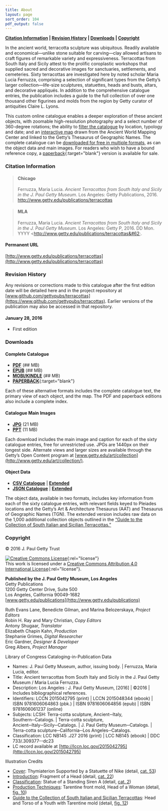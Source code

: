 ```yaml
---
title: About
layout: page
sort_order: 104
pdf_output: false
---
```


**[Citation Information](#citation-information) \| [Revision History](#revision-history) \|  [Downloads](#downloads) \| [Copyright](#copyright)**

In the ancient world, terracotta sculpture was ubiquitous. Readily available and economical&#8212;unlike stone suitable for carving&#8212;clay allowed artisans to craft figures of remarkable variety and expressiveness. Terracottas from South Italy and Sicily attest to the prolific coroplastic workshops that supplied sacred and decorative images for sanctuaries, settlements, and cemeteries. Sixty terracottas are investigated here by noted scholar Maria Lucia Ferruzza, comprising a selection of significant types from the Getty’s larger collection&#8212;life-size sculptures, statuettes, heads and busts, altars, and decorative appliqués. In addition to the comprehensive catalogue entries, the publication includes a guide to the full collection of over one thousand other figurines and molds from the region by Getty curator of antiquities Claire L. Lyons.

This custom online catalogue enables a deeper exploration of these ancient objects, with zoomable high-resolution photography and a select number of 360-degree rotations; the ability to [filter the catalogue](../catalogue/) by location, typology and date; and an [interactive map](../map/) drawn from the Ancient World Mapping Center and linked to the Getty’s Thesaurus of Geographic Names. The complete catalogue can be [downloaded for free in multiple formats](#downloads), as can the object data and main images. For readers who wish to have a bound reference copy, a [paperback](http://shop.getty.edu/products/ancient-terracottas-from-south-italy-and-sicily-in-the-j-paul-getty-museum-978-1606064863){:target="blank"} version is available for sale.

<section class="copyright">

### Citation Information

> #### Chicago
> Ferruzza, Maria Lucia. *Ancient Terracottas from South Italy and Sicily in the J. Paul Getty Museum*. Los Angeles: Getty Publications, 2016. http://www.getty.edu/publications/terracottas

> #### MLA
> Ferruzza, Maria Lucia. *Ancient Terracottas from South Italy and Sicily
  in the J. Paul Getty Museum*. Los Angeles: Getty P, 2016. <span class="cite-current-date">DD Mon. YYYY</span> &#60;http://www.getty.edu/publications/terracottas&#62;.

#### Permanent URL

[http://www.getty.edu/publications/terracottas](http://www.getty.edu/publications/terracottas)

### Revision History

Any revisions or corrections made to this catalogue after the first edition date
will be detailed here and in the project repository at
[www.github.com/gettypubs/terracottas](https://www.github.com/gettypubs/terracottas). Earlier versions of the publication may also be accessed in that repository.

#### January 28, 2016

- First edition

### Downloads

#### Complete Catalogue

- [**PDF**](assets/downloads/AncientTerracottas_Ferruzza.pdf) (## MB)
- [**EPUB**](assets/downloads/AncientTerracottas_Ferruzza.epub) (## MB)
- [**MOBI/KINDLE**](assets/downloads/AncientTerracottas_Ferruzza.mobi) (## MB)
- [**PAPERBACK**](http://shop.getty.edu/products/ancient-terracottas-from-south-italy-and-sicily-in-the-j-paul-getty-museum-978-1606064863){:target="blank"}

Each of these alternative formats includes the complete catalogue text, the primary view of each object, and the map. The PDF and paperback editions also include a complete index.

#### Catalogue Main Images

- [**JPG**](assets/downloads/AncientTerracottas_Ferruzza_Images.zip) (21 MB)
- [**PPT**](assets/downloads/AncientTerracottas_Ferruzza_Images.ppt) (11 MB)

Each download includes the main image and caption for each of the sixty catalogue entries, free for unrestricted use. JPGs are 1440px on their longest side. Alternate views and larger sizes are available through the Getty’s Open Content program at [www.getty.edu/art/collection](http://www.getty.edu/art/collection/).

#### Object Data

- [**CSV Catalogue**](assets/downloads/AncientTerracottas_Ferruzza_Data.csv) \| [**Extended**](assets/downloads/AncientTerracottas_Ferruzza_Data_Extended.csv)
- [**JSON Catalogue**](assets/downloads/AncientTerracottas_Ferruzza_Data.json) \| [**Extended**](assets/downloads/AncientTerracottas_Ferruzza_Data_Extended.json)

The object data, available in two formats, includes key information from each of the sixty catalogue entries, with relevant fields keyed to Pleiades locations and the Getty’s Art & Architecture Thesaurus (AAT) and Thesaurus of Geographic Names (TGN). The extended version includes raw data on the 1,000 additional collection objects outlined in the [“Guide to the Collection of South Italian and Sicilian Terracottas.”](../guide/)

### Copyright

© 2016 J. Paul Getty Trust

[![Creative Commons License](cc-by.png)](http://creativecommons.org/licenses/by/4.0/){:rel="license"}
<br />
This work is licensed under a [Creative Commons Attribution 4.0 International License](http://creativecommons.org/licenses/by/4.0/){:rel="license"}.

**Published by the J. Paul Getty Museum, Los Angeles**  
Getty Publications  
1200 Getty Center Drive, Suite 500  
Los Angeles, California 90049-1682  
[www.getty.edu/publications](http://www.getty.edu/publications)

Ruth Evans Lane, Benedicte Gilman, and Marina Belozerskaya, *Project Editors* <br />
Robin H. Ray and Mary Christian, *Copy Editors* <br />
Antony Shugaar, *Translator*  <br />
Elizabeth Chapin Kahn, *Production* <br />
Stephanie Grimes, *Digital Researcher* <br />
Eric Gardner, *Designer &#38; Developer* <br />
Greg Albers, *Project Manager*

<div class="loc-cip">

Library of Congress Cataloging-in-Publication Data

- Names: J. Paul Getty Museum, author, issuing body. \| Ferruzza, Maria Lucia, editor.
- Title: Ancient terracottas from South Italy and Sicily in the J. Paul Getty Museum / Maria Lucia Ferruzza.
- Description: Los Angeles : J. Paul Getty Museum, [2016] \| ©2016 \| Includes bibliographical references.
- Identifiers: LCCN 2015042795 (print) \| LCCN 2015048344 (ebook) \| ISBN 9781606064863 (pbk.) \| ISBN 9781606064856 (epub) \| ISBN 9781606061237 (online)
- Subjects: LCSH: Terra-cotta sculpture, Ancient&#8209;&#8209;Italy, Southern&#8209;&#8209;Catalogs. \| Terra-cotta sculpture, Ancient&#8209;&#8209;Italy&#8209;&#8209;Sicily&#8209;&#8209;Catalogs. \| J. Paul Getty Museum&#8209;&#8209;Catalogs. \| Terra-cotta sculpture&#8209;&#8209;California&#8209;&#8209;Los Angeles&#8209;&#8209;Catalogs.
- Classification: LCC NB145 .J27 2016 (print) \| LCC NB145 (ebook) \| DDC 733/.309377--dc23
- LC record available at [http://lccn.loc.gov/2015042795](http://lccn.loc.gov/2015042795)

</div>

Illustration Credits

- [Cover](../): Thymiaterion Supported by a Statuette of Nike (detail, [cat. 53](../catalogue/53/))
- [Introduction](../introduction/): Fragment of a Head (detail, [cat. 22](../catalogue/22/))
- [Classification](../classification/): Statue of a Standing Siren A (detail, [cat. 2](../catalogue/2/))
- [Production Techniques](../production_techniques/): Tarentine front mold, Head of a Woman (detail, [fig. 10](../guide/#fig_10))
- [Guide to the Collection of South Italian and Sicilian Terracottas](../guide/): Head and Torso of a Youth with Tarentine mold (detail, [fig. 12](../guide/#fig_12))

</section>
